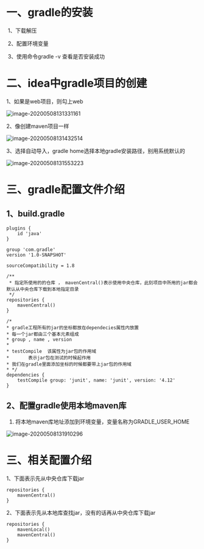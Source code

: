 # 一、gradle的安装

​	1、下载解压

​	2、配置环境变量

​	3、使用命令gradle -v  查看是否安装成功

# 二、idea中gradle项目的创建

1、如果是web项目，则勾上web

![image-20200508131331161](D:\notes\notes\typora\gradle\images\image-20200508131331161.png)



2、像创建maven项目一样

![image-20200508131432514](D:\notes\notes\typora\gradle\images\image-20200508131432514.png)

3、选择自动导入，gradle home选择本地gradle安装路径，别用系统默认的 

![image-20200508131553223](D:\notes\notes\typora\gradle\images\image-20200508131553223.png)

# 三、gradle配置文件介绍

## 1、build.gradle

```
plugins {
    id 'java'
}

group 'com.gradle'
version '1.0-SNAPSHOT'

sourceCompatibility = 1.8

/**
 * 指定所使用的的仓库 ， mavenCentral()表示使用中央仓库，此刻项目中所用的jar都会默认从中央仓库下载到本地指定目录
 */
repositories {
    mavenCentral()
}

/*
* gradle工程所有的jar的坐标都放在dependecies属性内放置
* 每一个jar都由三个基本元素组成
* group , name , version
*
* testCompile  该属性为jar包的作用域
*       表示jar包在测试的时候起作用
* 我们在gradle里面添加坐标的时候都要带上jar包的作用域
* */
dependencies {
    testCompile group: 'junit', name: 'junit', version: '4.12'
}
```

## 2、配置gradle使用本地maven库

1. 将本地maven库地址添加到环境变量，变量名称为GRADLE_USER_HOME

![image-20200508131910296](D:\notes\notes\typora\gradle\images\image-20200508131910296.png)



# 三、相关配置介绍

1、下面表示先从中央仓库下载jar

```
repositories {
    mavenCentral()
}
```



2、下面表示先从本地库查找jar，没有的话再从中央仓库下载jar

```
repositories {
    mavenLocal()
    mavenCentral()
}
```